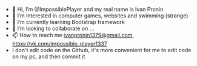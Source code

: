 - 👋 Hi, I’m @ImpossiblePlayer and my real name is Ivan Pronin
- 👀 I’m interested in computer games, websites and swimming (strange)
- 🌱 I’m currently learning Bootstrap framework
- 💞️ I’m looking to collaborate on ...
- 📫 How to reach me ivanpronin1379@gmail.com, https://vk.com/impossible_player1337
- I don't edit code on the Github, it's more convenient for me to edit code on my pc, and then commit it

<!---
ImpossiblePlayer/ImpossiblePlayer is a ✨ special ✨ repository because its `README.md` (this file) appears on your GitHub profile.
You can click the Preview link to take a look at your changes.
--->
